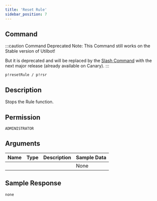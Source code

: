 ```yaml
---
title: 'Reset Rule'
sidebar_position: 7
---
```


## Command
:::caution Command Deprecated
Note: This Command still works on the Stable version of Utilbot!

But it is deprecated and will be replaced by the [Slash Command](../../admins/rules) with the next major release (already available on Canary).
:::
```
p!resetRule / p!rsr
```

## Description
Stops the Rule function.

## Permission
`ADMINISTRATOR`

## Arguments
| Name | Type | Description | Sample Data |
| ---- | ---- | ----------- | ----------- |
|  |  |  | None |

## Sample Response
```
none
```

